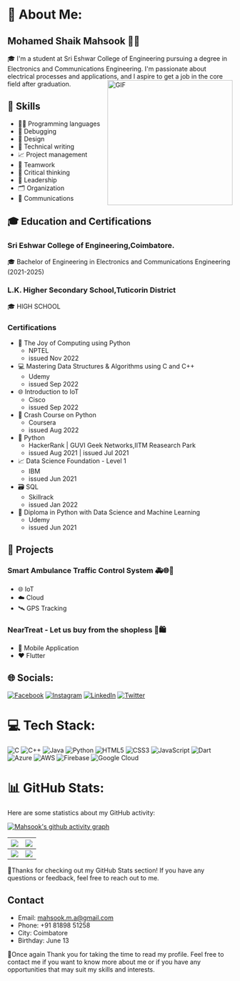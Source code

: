 # 💫 About Me:
## Mohamed Shaik Mahsook 👨‍💻
🎓 I'm a student at Sri Eshwar College of Engineering pursuing a degree in Electronics and Communications Engineering. I'm passionate about electrical processes and applications, and I aspire to get a job in the core field after graduation.
<img align="right" alt="GIF" src="https://camo.githubusercontent.com/5ddf73ad3a205111cf8c686f687fc216c2946a75005718c8da5b837ad9de78c9/68747470733a2f2f7468756d62732e6766796361742e636f6d2f4576696c4e657874446576696c666973682d736d616c6c2e676966" height="280" />

## 🚀 Skills
* 👨‍💻 Programming languages 
* 🐞 Debugging 
* 🎨 Design 
* 📝 Technical writing 
* 📈 Project management 
* 🤝 Teamwork 
* 🤔 Critical thinking 
* 👑 Leadership 
* 🗂️ Organization 
* 💬 Communications

## 🎓 Education and Certifications
### Sri Eshwar College of Engineering,Coimbatore.
🎓 Bachelor of Engineering in Electronics and Communications Engineering (2021-2025)
### L.K. Higher Secondary School,Tuticorin District
🎓 HIGH SCHOOL

### Certifications
* 🐍 The Joy of Computing using Python 
   * NPTEL
   * issued Nov 2022
* 💻 Mastering Data Structures & Algorithms using C and C++ 
   * Udemy
   * issued Sep 2022
* 🌐 Introduction to IoT 
   * Cisco
   * issued Sep 2022
* 🚀 Crash Course on Python 
   * Coursera
   * issued Aug 2022
* 🐍 Python 
   * HackerRank | GUVI Geek Networks,IITM Reasearch Park
   * issued Aug 2021 | issued Jul 2021
* 📈 Data Science Foundation - Level 1 
   * IBM
   * issued Jun 2021
* 🗃️ SQL 
   * Skillrack
   * issued Jan 2022
* 🐍 Diploma in Python with Data Science and Machine Learning
   * Udemy
   * issued Jun 2021

## 🚀 Projects
### Smart Ambulance Traffic Control System 🚑🌐📍
* 🌐 IoT 
* ☁️ Cloud 
* 🛰️ GPS Tracking
### NearTreat - Let us buy from the shopless 📲🛍️
* 📱 Mobile Application
* ❤️ Flutter


## 🌐 Socials:
[![Facebook](https://img.shields.io/badge/Facebook-%231877F2.svg?logo=Facebook&logoColor=white)](https://facebook.com/https://www.facebook.com/mahsook.mahsook.14) [![Instagram](https://img.shields.io/badge/Instagram-%23E4405F.svg?logo=Instagram&logoColor=white)](https://instagram.com/mahso_ok3) [![LinkedIn](https://img.shields.io/badge/LinkedIn-%230077B5.svg?logo=linkedin&logoColor=white)](https://linkedin.com/in/mahsook) [![Twitter](https://img.shields.io/badge/Twitter-%231DA1F2.svg?logo=Twitter&logoColor=white)](https://twitter.com/MahsookShaik?t=MhJPXoFfUqqJ-dSsTdbItg&s=09) 

# 💻 Tech Stack:
![C](https://img.shields.io/badge/c-%2300599C.svg?style=for-the-badge&logo=c&logoColor=white)
![C++](https://img.shields.io/badge/c++-%2300599C.svg?style=for-the-badge&logo=c%2B%2B&logoColor=white)
![Java](https://img.shields.io/badge/java-%23ED8B00.svg?style=for-the-badge&logo=java&logoColor=white)
![Python](https://img.shields.io/badge/python-3670A0?style=for-the-badge&logo=python&logoColor=ffdd54)
![HTML5](https://img.shields.io/badge/html5-%23E34F26.svg?style=for-the-badge&logo=html5&logoColor=white)
![CSS3](https://img.shields.io/badge/css3-%231572B6.svg?style=for-the-badge&logo=css3&logoColor=white)
![JavaScript](https://img.shields.io/badge/javascript-%23323330.svg?style=for-the-badge&logo=javascript&logoColor=%23F7DF1E)
![Dart](https://img.shields.io/badge/dart-%230175C2.svg?style=for-the-badge&logo=dart&logoColor=white)
![Azure](https://img.shields.io/badge/azure-%230072C6.svg?style=for-the-badge&logo=azure-devops&logoColor=white)
![AWS](https://img.shields.io/badge/AWS-%23FF9900.svg?style=for-the-badge&logo=amazon-aws&logoColor=white)
![Firebase](https://img.shields.io/badge/firebase-%23039BE5.svg?style=for-the-badge&logo=firebase)
![Google
Cloud](https://img.shields.io/badge/Google%20Cloud-%234285F4.svg?style=for-the-badge&logo=google-cloud&logoColor=white)


# 📊 GitHub Stats:
Here are some statistics about my GitHub activity:

[![Mahsook's github activity graph](https://github-readme-activity-graph.cyclic.app/graph?username=mahsook3&bg_color=151515&color=e1e1e1&line=e18c00&point=403d3d&area=true&hide_border=true)](https://github.com/mahsook3)

| ![](https://github-readme-stats.vercel.app/api?username=mahsook3&theme=dark&hide_border=false&include_all_commits=false&count_private=false)<br/> | ![](https://github-readme-streak-stats.herokuapp.com/?user=mahsook3&theme=dark&hide_border=false) |
|---------------------------------------------------------------------------------------------------------------------------------------------------|------------------------------------------------------------------------------------------------------------------------------------------------------------------------|
| ![](https://github-readme-stats.vercel.app/api/top-langs/?username=mahsook3&theme=dark&hide_border=false&include_all_commits=false&count_private=false&layout=compact) | ![](https://github-contributor-stats.vercel.app/api?username=mahsook3&limit=5&theme=dark&combine_all_yearly_contributions=true) |

💖Thanks for checking out my GitHub Stats section! If you have any questions or feedback, feel free to reach out to me.

## Contact
* Email: mahsook.m.a@gmail.com
* Phone: +91 81898 51258
* City: Coimbatore
* Birthday: June 13

💖Once again Thank you for taking the time to read my profile. Feel free to contact me if you want to know more about me or if you have any opportunities that may suit my skills and interests.
